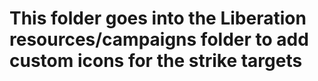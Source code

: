 # This folder goes into the Liberation resources/campaigns folder to add custom icons for the strike targets
